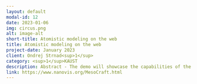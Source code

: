 ```yaml
---
layout: default
modal-id: 12
date: 2023-01-06
img: circus.png
alt: image-alt
short-title: Atomistic modeling on the web
title: Atomistic modeling on the web
project-date: January 2023
client: Ondrej Strnad<sup>1</sup>
category: <sup>1</sup>KAUST
description: Abstract - The demo will showcase the capabilities of the latest web graphics API (WebGPU) via atomistic molecular modeling.
link: https://www.nanovis.org/MesoCraft.html
---
```

